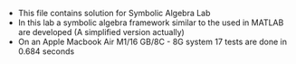 - This file contains solution for Symbolic Algebra Lab
- In this lab a symbolic algebra framework similar to the used in MATLAB are developed (A simplified version actually)
- On an Apple Macbook Air M1/16 GB/8C - 8G system 17 tests are done in 0.684 seconds
